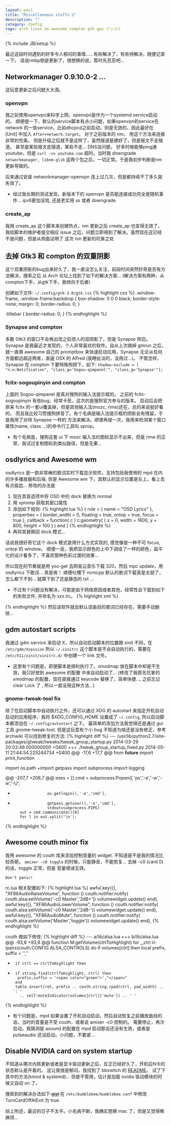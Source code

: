 ```yaml
---
layout: post
title: "Miscellaneous stuffs 2"
description: ""
category: Config
tags: arch linux im awesome compton gtk gpu ツッコミ
---
```

{% include JB/setup %}

最近这段时间遇到的好多令人郁闷的事情......有些解决了，有些待解决，随便记录一下。
话说rmbp倒是更新了，很想换的说，暂时先忍忍吧...

## Networkmanager 0.9.10.0-2 ...

这玩意更新之后问题大大滴。

### openvpn

我之前使用openvpn来科学上网，openvpn是作为一个systemd service启动的，
顺便提一下，默认的service脚本有点小问题，如果openvpn的service在
network 的一些service，比如dhcpcd之前启动，则是无效的，因此最好在 [Unit]
中加入 `After=network.target`。
对于之前版本的 nm， 用这个方法来连接非常的完美。
但是升级之后就不是这样了，虽然隧道是建好了，但是报文不走隧道。
甚至是某些报文走隧道，某些不走... DNS没问题，
好多时候能够ping通youtube，但是 `curl -vv youtube.com` 超时。当时我 downgrade `networkmanager, libnm-glib`
这两个包之后，一切正常。于是我初步判断是nm更新导致的。

后来通过安装 networkmanager-openvpn 连上过几次，但是都持续不了多久就失效了。

* 经过我长期的测试发现，新版本下的 openvpn 是否能连接成功完全是随机事件... ipv6更加没戏, 还是老实用 ss 或者 downgrade.

### create_ap

我用 create_ap 这个脚本来创建热点，nm 更新之后 create_ap 也变得无效了。
我给脚本的维护者提交相应 issue 之后，问题立即得到了解决。虽然现在这已经不是问题，但是从侧面证明了
这次 nm 更新的坑爹之处

## 去掉 Gtk3 和 compton 的双重阴影

这个双重阴影的bug出来好久了，我一直没怎么关注，前段时间突然好奇是否有方法解决，搜索之后
从 Arch 论坛上找到了如下的解决方案... (解决方案有两种，从compton下手，从gtk下手，我倾向于后者)

创建如下文件: `~/.config/gtk-3.0/gtk.css`
{% highlight css %}
.window-frame, .window-frame:backdrop {
    box-shadow: 0 0 0 black;
    border-style: none;
    margin: 0;
    border-radius: 0;
}

.titlebar {
    border-radius: 0;
}
{% endhighlight %}

### Synapse and compton

多数 Gtk3 的窗口不会再出现之前烦人的双阴影了，但是 Synapse 照旧。
Synapse 是我最近才发现的，个人非常喜欢的软件。自从上次搞掉 gmrun 之后，就一直用 awesome 自己的 promptbox
来快速启动应用，Synapse 无论从任何方面都远超这两者，直逼 OSX 的 Alfred (我瞎扯淡的，没用过...)。
不管怎样，Synapse 在 compton 下要特殊照顾下，如下:
`shadow-exclude = [ "n:e:Notification", "class_g='Sogou-qimpanel'", "class_g='Synapse'"];`

### fcitx-sogoupinyin and compton

上面的 Sogou-qimpanel 是真对搜狗的输入法提示框的。
之前的 fcitx-sogoupinyin 有些bug，经常卡死，这次的是搜狗官方参与的版本。
启动后会把原来 fcitx 的一套ui覆盖掉，但是其他输入法(mozc, rime)还在，总的来说挺好看的，
而且我比较习惯搜狗拼音了。有个毛病是输入法提示框的阴影会有残留，于是我用了对待 Synapse 一样的
方法来解决。顺便再提一次，我用来检测某个窗口属性(name, class ...)的命令行工具叫 xprop。

* 有个毛病是，搜狗这套 ui 下 mozc 输入法的图标显示不出来，但是 rime 的正常，我试过复制图标到类似路径，但是无果...

## osdlyrics and Awesome wm

osdlyrics 是一款非常棒的歌词实时下载显示软件。支持包括我使用的 mpd 在内的许多播放器和后端.
但是 Awesome wm 下，其默认的显示位置是左上，看上去有点尴尬...
修改的办法是

1. 现在其首选项中将 OSD 中的 dock 替换为 normal
2. 用 xpromp 获取其窗口属性
3. 添加如下规则:
{% highlight lua %}
{ rule = { name = "OSD Lyrics" },
    properties       = {
        border_width = 0,
        floating     = true,
        ontop        = true,
        focus        = true },
    callback         = function( c )
        c:geometry( { x = 0, width = 1600, y = 800, height = 100 } )
    end
}
{% endhighlight %}
4. 再将其替换回 dock 模式...

话说我很好奇它这个 dock 模式是用什么方式实现的, 感觉像是一种不可 focus, ontop 的 window。
顺便一说，我把显示颜色的上中下调成了一样的颜色，扁平化的设计看多了，不喜欢那种色彩过渡的效果...

所以现在的节奏就是用 you-get 去网易云音乐下载 320，然后 mpc update，用 osdlyrics 下歌词... 真是爽！
顺便吐槽下 ncmcpp 默认的歌词下载真是太弱了，怎么都下不到... 就算下到了还是静态的 txt ...

* 不过有个问题没有解决，可能是由于网络原因或者其他，经常性会下载到如下的失败文件, 并命名为 xxx.lrc。
{% highlight xml %}
<?xml version="1.0" encoding="UTF-8" ?>
<result errmsg="Search ID or Code error!" errcode="32006"></result>
{% endhighlight %}
然后该软件就会默认该曲目的歌词已经存在，需要手动删除...

## gdm autostart scripts

我通过 gdm service 来启动 X，所以自动启动脚本的位置跟 xinit 不同，在 `/etc/gdm/Xsession`
所以 `~/.xinitrc` 这个脚本是不会自动执行的，需要在 `/etc/X11/xinit/xinitrc.d/` 中创建一个
link 文件。

* 这里有个问题是，即便脚本是顺利执行了，xmodmap 放在脚本中却是不生效，我只好放到 awesome 的配置
中来自动启动了... (修改了我原先坑爹的 xmodmap 的配置，现在直接通过 keycode 替换了，简单快捷..., 之前忘记 clear Lock 了
, 所以一直没用这种方法...)

### gnome-tweak-tool fix

除了在启动脚本中自动执行之外，还可以通过 XDG 的 autostart 来指定开机自动启动的应用程序，我将 $XDG_CONFIG_HOME 设置成了
`~/.config`, 所以启动脚本都添加在 `~/.config/autostart` 之下。
最简单的添加方法我觉得还是通过 gui 工具 gnome-tweak-tool. 但是这玩意有个小 bug 不知道为啥还是没有修正，参考 archwiki
可以找到修复的方法:
{% highlight diff %}
--- /usr/lib/python2.7/site-packages/gtweak/tweaks/tweak_group_startup.py   2014-03-29 20:03:49.000000000 +0400
+++ ./tweak_group_startup_fixed.py  2014-05-11 21:44:54.225244734 +0400
@@ -17,6 +17,7 @@
 from __future__ import print_function

 import os.path
+import getpass
 import subprocess
 import logging

@@ -207,7 +208,7 @@
         exes = []
         cmd = subprocess.Popen([
                     'ps','-e','-w','-w','-U',
-                    os.getlogin(),'-o','cmd'],
+                    getpass.getuser(),'-o','cmd'],
                     stdout=subprocess.PIPE)
         out = cmd.communicate()[0]
         for l in out.split('\n'):
{% endhighlight %}

## Awesome couth minor fix

我用 awesome 的 couth 库来添加控制音量的 widget. 不知道是不是我的情况比较奇葩，
`amixer -c0 toggle` 的时候，只能静音，不能恢复... 去掉 -c0 (card 0) 的话，toggle 正常，但是
音量增减无效。

`Don't panic!`

rc.lua 相关配置如下:
{% highlight lua %}
awful.key({}, "XF86AudioRaiseVolume", function () couth.notifier:notify( couth.alsa:setVolume('-c0 Master','2dB+')) volumewidget.update() end),
awful.key({}, "XF86AudioLowerVolume", function () couth.notifier:notify( couth.alsa:setVolume('-c0 Master','2dB-')) volumewidget.update() end),
awful.key({}, "XF86AudioMute", function () couth.notifier:notify( couth.alsa:setVolume('Master','toggle')) volumewidget.update() end),
{% endhighlight %}

couth 做如下修改:
{% highlight diff %}
--- a/lib/alsa.lua
+++ b/lib/alsa.lua
@@ -93,8 +93,8 @@ function M:getVolume(ctrlToHighlight)
   for _,ctrl in ipairs(couth.CONFIG.ALSA_CONTROLS) do
     if volumes[ctrl] then
       local prefix, suffix = '',''
-      if ctrl == ctrlToHighlight then
+      if string.find(ctrlToHighlight, ctrl) then
        prefix,suffix = '<span color="green">',"</span>"
       end
       table.insert(ret, prefix .. couth.string.rpad(ctrl, pad_width) .. ': '
         .. self:muteIndicator(volumes[ctrl]['mute']) .. ' '
{% endhighlight %}

* 有个问题是，mpd 如果设置了开机自动启动，然后自动恢复之前播放曲目的话，当时的音量是不受 couth，或者说 amixer -c0 控制的。
需要停止，再次启动。我猜测是 asound 的配置在 mpd 启动那会还没有生效，或者是 pulseaudio 还没启动。小问题，不要紧...

## Disable NVIDIA card on system startup

不知道从哪次内核更新或者是显卡驱动更新之后，反正已经好久了，开机后N卡的状态默认是开着的。
这让我很是郁闷，我找到了 bbswitch 的 [README](https://github.com/Bumblebee-Project/bbswitch)。
试了下其中的方法(kmod & systemd)... 但是不管用，估计是加载 nvidia 驱动模块的时候又自动 on 了。

搜索到的解决办法如下<del> [gist](https://gist.github.com/farseer90718/24f5c200524dd05a20c3) </del>
在 `/etc/bumblebee/bumblebee.conf` 中修改 TurnCardOffAtExit 为 true.

综上所述，最近的日子不太平。小毛病不断，我确实想换 mac 了，但是又觉得略麻烦...
